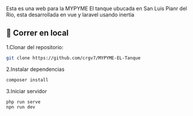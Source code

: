 Esta es una web para la MYPYME El tanque ubucada en San Luis Pianr del Rio, esta desarrollada en vue y laravel usando inertia

## 🚀 Correr en local

1.Clonar del repositorio:

```sh
git clone https://github.com/crgv7/MYPYME-EL-Tanque
```

2.Instalar dependencias

```bash
composer install
```

3.Iniciar servidor

```bash
php run serve
npn run dev
```
